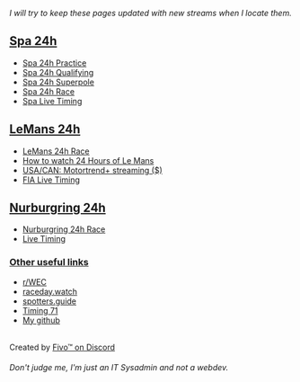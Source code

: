 <i>I will try to keep these pages updated with new streams when I locate them.</i>
<p>
<u><h2>Spa 24h</h2></u>
<ul>
<li><a href="https://raw.githack.com/Zerotwistknife7/24hStreams/main/Spa24h-Practice.html" target="_blank">Spa 24h Practice</a>
<li><a href="https://raw.githack.com/Zerotwistknife7/24hStreams/main/Spa24h-Qualifying.html" target="_blank">Spa 24h Qualifying</a>
<li><a href="https://raw.githack.com/Zerotwistknife7/24hStreams/main/Spa24h-Superpole.html" target="_blank">Spa 24h Superpole</a>
<li><a href="https://raw.githack.com/Zerotwistknife7/24hStreams/main/Spa24h-Race.html" target="_blank">Spa 24h Race</a>
<li><a href="https://www.gt-world-challenge-europe.com/watch-live#live-timing" target="_blank">Spa Live Timing</a>
</ul></p>
<p>
<u><h2>LeMans 24h</h2></u>
<ul>
<li><a href="https://raw.githack.com/Zerotwistknife7/24hStreams/main/LeMans24hstreams.html" target="_blank">LeMans 24h Race</a>
<li><a href="https://www.fiawec.com/en/news/how-to-watch-this-weekends-24-hours-of-le-mans/7692" target="_blank">How to watch 24 Hours of Le Mans</a>
<li><a href="https://www.motortrend.com/plus/watch-live" target="_blank">USA/CAN: Motortrend+ streaming ($)</a>
<li><a href="https://live.fiawec.com/en/" target="_blank">FIA Live Timing</a>
</ul></p>
<p>
<u><h2>Nurburgring 24h</h2></u>
<ul>
<li><a href="https://raw.githack.com/Zerotwistknife7/24hStreams/main/Nurburgring24hstreams.html" target="_blank">Nurburgring 24h Race</a>
<li><a href="https://www.24h-rennen.de/en/live-en/" target="_blank">Live Timing</a>
</ul></p>
<p>
<u><h3>Other useful links</h3></u>
<ul>
<li><a href="https://reddit.com/r/wec" target="_blank">r/WEC</a>
<li><a href="https://raceday.watch/#sessions" target="_blank">raceday.watch</a>
<li><a href="https://spotters.guide/" target="_blank">spotters.guide</a>
<li><a href="https://www.timing71.org/" target="_blank">Timing 71</a>
<li><a href="https://github.com/Zerotwistknife7" target="_blank">My github</a>
</ul>
<br>Created by <a href="https://discord.com/users/116767207651803139" target="_blank">Fivo™ on Discord</a>
<h6> Don't judge me, I'm just an IT Sysadmin and not a webdev.</h6>
